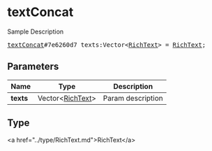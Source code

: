 # textConcat

Sample Description

<pre>
<a href="../constructor/textConcat.md">textConcat</a>#7e6260d7 texts:Vector&lt;<a href="../type/RichText.md">RichText</a>&gt; = <a href="../type/RichText.md">RichText</a>;
</pre>

## Parameters

| Name | Type | Description |
|------|:----:|-------------|
| **texts** | Vector&lt;<a href="../type/RichText.md">RichText</a>&gt; | Param description |

## Type

&lt;a href=&#34;../type/RichText.md&#34;&gt;RichText&lt;/a&gt;
